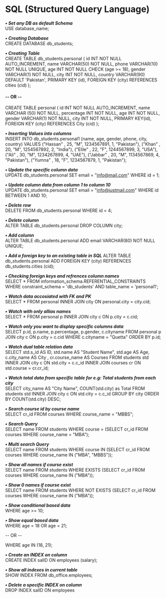 # SQL (Structured Query Language)

**_• Set any DB as default Schema_** <br>
USE database_name;

**_• Creating Database_** <br>
CREATE DATABASE db_students;

**_• Creating Table_** <br>
CREATE TABLE db_students.personal (
id INT NOT NULL AUTO_INCREMENT,
name VARCHAR(50) NOT NULL,
phone VARCHAR(10) NOT NULL UNIQUE,
age INT NOT NULL CHECK (age >= 18),
gender VARCHAR(1) NOT NULL,
city INT NOT NULL,
country VARCHAR(90) DEFAULT 'Pakistan',
PRIMARY KEY (id),
FOREIGN KEY (city) REFERENCES cities (cid)
);

#### -- OR --<br>

CREATE TABLE personal (
id INT NOT NULL AUTO_INCREMENT,
name VARCHAR (50) NOT NULL,
percentage INT NOT NULL,
age INT NOT NULL,
gender VARCHAR(1) NOT NULL,
city INT NOT NULL,
PRIMARY KEY(id),
FOREIGN KEY (city) REFERENCES City (cid)
);

**_• Inserting Values into columns_** <br>
INSERT INTO db_students.personal1 (name, age, gender, phone, city, country) VALUES 
("Hassan" , 25, "M", 1234567891, 1, "Pakistan"),
("Khan" , 20, "M", 1254567892, 2, "India"),
("Elile" , 22, "F", 1244567899, 3, "USA"),
("Ali" , 30, "M", 1234267899, 4, "UAE"),
("Jabbar" , 20, "M", 1134567869, 4, "Pakistan"),
("Yumna" , 18, "F", 1234567879, 1, "Pakistan");

**_• Update the specific column data_** <br>
UPDATE db_students.personal SET email = "info@mail.com" WHERE id = 1;

**_• Update column data from column 1 to column 10_** <br>
UPDATE db_students.personal SET email = "info@justmail.com" WHERE id BETWEEN 1 AND 10;

**_• Delete row_** <br>
DELETE FROM db_students.personal WHERE id = 4;

**_• Delete column_** <br>
ALTER TABLE db_students.personal DROP COLUMN city;

**_• Add column_** <br>
ALTER TABLE db_students.personal ADD email VARCHAR(80) NOT NULL UNIQUE;

**_• Add a foreign key to an existing table in SQL_**
ALTER TABLE db_students.personal ADD FOREIGN KEY (city) REFERENCES db_students.cities (cid);

**_• Checking foreign keys and refrences column names_** <br>
SELECT * 
FROM information_schema.REFERENTIAL_CONSTRAINTS 
WHERE constraint_schema = 'db_students' 
AND table_name = 'personal1';

**_• Watch data accosiated with FK and PK_** <br>
SELECT * FROM personal INNER JOIN city ON personal.city = city.cid;

**_• Watch with only allias names_** <br>
SELECT * FROM personal p INNER JOIN city c ON p.city = c.cid;

**_• Watch only you want to display specific columns data_** <br>
SELECT p.id, p.name, p.percentage, p.gender, c.cityname
FROM personal p JOIN city c
ON p.city = c.cid
WHERE c.cityname = "Quetta"
ORDER BY p.id;

**_• Watch dual table relation data_** <br>
SELECT std.s_id AS ID, std.name AS "Student Name", std.age AS Age, c.city_name AS City , cr.course_name AS Courses FROM students std
INNER JOIN city c ON std.city = c.c_id
INNER JOIN courses cr ON std.course = cr.cr_id;

**_• Watch total data from specific table for e.g: Total students from each city_** <br>
SELECT city_name AS "City Name", COUNT(std.city) as Total
FROM students std INNER JOIN city c ON std.city = c.c_id
GROUP BY city
ORDER BY COUNT(std.city) DESC;

**_• Search course id by course name_** <br>
SELECT cr_id FROM courses WHERE course_name = "MBBS";

**_• Search Query_** <br>
SELECT name FROM students
WHERE course = (SELECT cr_id FROM courses WHERE course_name = "MBA");

**_• Multi search Query_** <br>
SELECT name FROM students
WHERE course IN (SELECT cr_id FROM courses WHERE course_name IN ("MBA", "MBBS"));

**_• Show all names if course exist_** <br>
SELECT name FROM students
WHERE EXISTS (SELECT cr_id FROM courses WHERE course_name IN ("MBA"));

**_• Show 0 names if course exist_** <br>
SELECT name FROM students
WHERE NOT EXISTS (SELECT cr_id FROM courses WHERE course_name IN ("MBA"));

**_• Show conditional based data_** <br>
WHERE age >= 10;

**_• Show equal based data_** <br>
WHERE age = 18 OR age = 21;

-- OR -- <br>

WHERE age IN (18, 21);

**_• Create an INDEX on column_** <br>
CREATE INDEX salID ON employees (salary);

**_• Show all indexes in current table_** <br>
SHOW INDEX FROM db_office.employees;

**_• Delete a specific INDEX on column_** <br>
DROP INDEX salID ON employees
